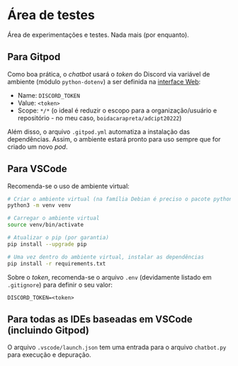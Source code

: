 # Área de testes

Área de experimentações e testes. Nada mais (por enquanto).

## Para Gitpod

Como boa prática, o _chatbot_ usará o _token_ do Discord via variável de ambiente (módulo `python-dotenv`) a ser definida na [interface Web](https://gitpod.io/variables):

- Name: `DISCORD_TOKEN`
- Value: `<token>`
- Scope: `*/*` (o ideal é reduzir o escopo para a organização/usuário e repositório - no meu caso, `boidacarapreta/adcipt20222`)

Além disso, o arquivo `.gitpod.yml` automatiza a instalação das dependências. Assim, o ambiente estará pronto para uso sempre que for criado um novo _pod_.

## Para VSCode

Recomenda-se o uso de ambiente virtual:

```sh
# Criar o ambiente virtual (na família Debian é preciso o pacote python3-env)
python3 -m venv venv

# Carregar o ambiente virtual
source venv/bin/activate

# Atualizar o pip (por garantia)
pip install --upgrade pip 

# Uma vez dentro do ambiente virtual, instalar as dependências
pip install -r requirements.txt 
```

Sobre o _token_, recomenda-se o arquivo `.env` (devidamente listado em `.gitignore`) para definir o seu valor:

```
DISCORD_TOKEN=<token>
```

## Para todas as IDEs baseadas em VSCode (incluindo Gitpod)

O arquivo `.vscode/launch.json` tem uma entrada para o arquivo `chatbot.py` para execução e depuração.
